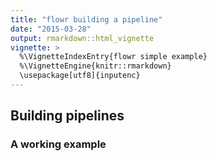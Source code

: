 ```yaml
---
title: "flowr building a pipeline"
date: "2015-03-28"
output: rmarkdown::html_vignette
vignette: >
  %\VignetteIndexEntry{flowr simple example}
  %\VignetteEngine{knitr::rmarkdown}
  \usepackage[utf8]{inputenc}
---
```


## Building pipelines



### A working example

